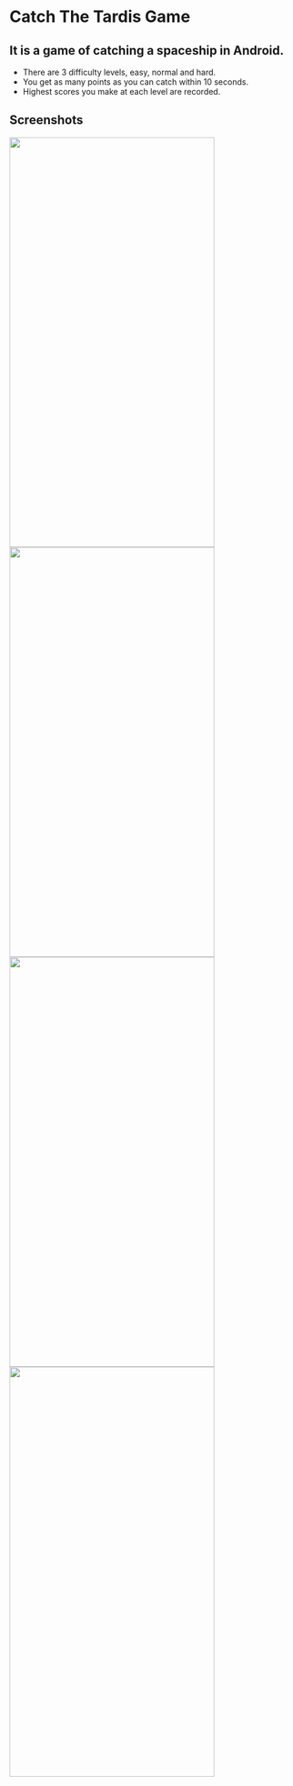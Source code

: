 # Catch The Tardis Game

## It is a game of catching a spaceship in Android.

- There are 3 difficulty levels, easy, normal and hard.
- You get as many points as you can catch within 10 seconds.
- Highest scores you make at each level are recorded.

## Screenshots
<img src="https://user-images.githubusercontent.com/63361729/114284129-6ce8e780-9a56-11eb-827a-a223253eda5d.png" width="360" height="720"/>
<img src="https://user-images.githubusercontent.com/63361729/114284156-af122900-9a56-11eb-8031-42271356a548.png" width="360" height="720"/>
<img src="https://user-images.githubusercontent.com/63361729/114284160-b33e4680-9a56-11eb-812f-0720c185bb15.png" width="360" height="720"/>
<img src="https://user-images.githubusercontent.com/63361729/114284161-b46f7380-9a56-11eb-8ce3-565ea9abbe78.png" width="360" height="720"/>
